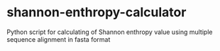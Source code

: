 shannon-enthropy-calculator
===========================

Python script for calculating of Shannon enthropy value using multiple sequence alignment in fasta format
